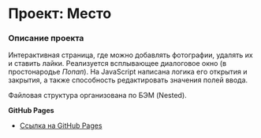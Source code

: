 # Проект: Место

### Описание проекта
Интерактивная страница, где можно добавлять фотографии, удалять их и ставить лайки. Реализуется всплывающее диалоговое окно (в простонародье *Попап*). На JavaScript написана логика его открытия и закрытия, а также способность редактировать значения полей ввода.

Файловая структура организована по БЭМ (Nested).

**GitHub Pages**

* [Ссылка на GitHub Pages]( https://brainman17.github.io/mesto/index.html)
